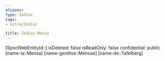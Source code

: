```yaml
---
aliases: 
type: Zodiac
tags:
- astro/Zodiac

title: Zodiac-Mensa
---
```

[SpocWebEntityId::]
isDeleted: false
isReadOnly: false
confidential: public
[name-la::Mensa]
[name-genitive::Mensae]
[name-de::Tafelberg]


